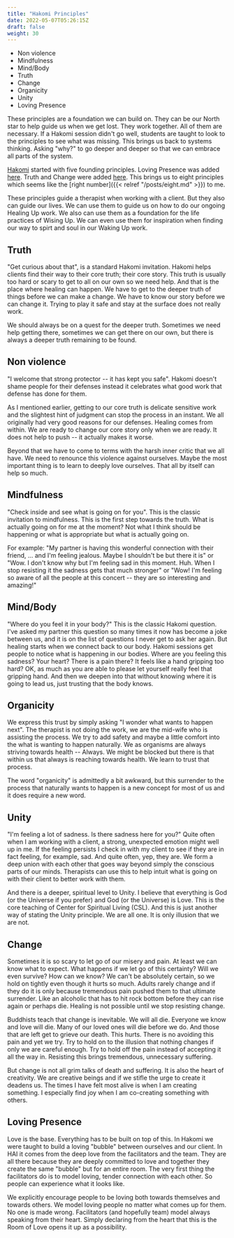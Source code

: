 ```yaml
---
title: "Hakomi Principles"
date: 2022-05-07T05:26:15Z
draft: false
weight: 30
---
```


* Non violence
* Mindfulness
* Mind/Body
* Truth
* Change
* Organicity
* Unity
* Loving Presence

These principles are a foundation we can build on. They can be our North star to help guide us when we get lost. They work together. All of them are necessary. If a Hakomi session didn't go well, students are taught to look to the principles to see what was missing. This brings us back to systems thinking. Asking "why?" to go deeper and deeper so that we can embrace all parts of the system.

[Hakomi][1] started with five founding principles. Loving Presence was added [here][2]. Truth and Change were added [here][3]. This brings us to eight principles which seems like the [right number]({{\< relref "/posts/eight.md" \>}}) to me.

These principles guide a therapist when working with a client. But they also can guide our lives. We can use them to guide us on how to do our ongoing Healing Up work. We also can use them as a foundation for the life practices of Wising Up. We can even use them for inspiration when finding our way to spirt and soul in our Waking Up work.

## Truth

"Get curious about that", is a standard Hakomi invitation. Hakomi helps clients find their way to their core truth; their core story. This truth is usually too hard or scary to get to all on our own so we need help. And that is the place where healing can happen. We have to get to the deeper truth of things before we can make a change. We have to know our story before we can change it. Trying to play it safe and stay at the surface does not really work.

We should always be on a quest for the deeper truth. Sometimes we need help getting there, sometimes we can get there on our own, but there is always a deeper truth remaining to be found.

## Non violence

"I welcome that strong protector -- it has kept you safe". Hakomi doesn't shame people for their defenses instead it celebrates what good work that defense has done for them.

As I mentioned earlier, getting to our core truth is delicate sensitive work and the slightest hint of judgment can stop the process in an instant. We all originally had very good reasons for our defenses. Healing comes from within. We are ready to change our core story only when we are ready. It does not help to push -- it actually makes it worse.

Beyond that we have to come to terms with the harsh inner critic that we all have. We need to renounce this violence against ourselves. Maybe the most important thing is to learn to deeply love ourselves. That all by itself can help so much.

## Mindfulness

"Check inside and see what is going on for you". This is the classic invitation to mindfulness. This is the first step towards the truth. What is actually going on for me at the moment? Not what I think should be happening or what is appropriate but what is actually going on.

For example: "My partner is having this wonderful connection with their friend, ... and I'm feeling jealous. Maybe I shouldn't be but there it is" or "Wow. I don't know why but I'm feeling sad in this moment. Huh. When I stop resisting it the sadness gets that much stronger" or "Wow! I'm feeling so aware of all the people at this concert -- they are so interesting and amazing!"

## Mind/Body

"Where do you feel it in your body?" This is the classic Hakomi question. I've asked my partner this question so many times it now has become a joke between us, and it is on the list of questions I never get to ask her again. But healing starts when we connect back to our body. Hakomi sessions get people to notice what is happening in our bodies. Where are you feeling this sadness? Your heart? There is a pain there? It feels like a hand gripping too hard? OK, as much as you are able to please let yourself really feel that gripping hand. And then we deepen into that without knowing where it is going to lead us, just trusting that the body knows.

## Organicity

We express this trust by simply asking "I wonder what wants to happen next". The therapist is not doing the work, we are the mid-wife who is assisting the process. We try to add safety and maybe a little comfort into the what is wanting to happen naturally. We as organisms are always striving towards health -- Always. We might be blocked but there is that within us that always is reaching towards health. We learn to trust that process.

The word "organicity" is admittedly a bit awkward, but this surrender to the process that naturally wants to happen is a new concept for most of us and it does require a new word.

## Unity

"I'm feeling a lot of sadness. Is there sadness here for you?" Quite often when I am working with a client, a strong, unexpected emotion might well up in me. If the feeling persists I check in with my client to see if they are in fact feeling, for example, sad. And quite often, yep, they are. We form a deep union with each other that goes way beyond simply the conscious parts of our minds. Therapists can use this to help intuit what is going on with their client to better work with them.

And there is a deeper, spiritual level to Unity. I believe that everything is God (or the Universe if you prefer) and God (or the Universe) is Love. This is the core teaching of Center for Spiritual Living (CSL). And this is just another way of stating the Unity principle. We are all one. It is only illusion that we are not.

## Change

Sometimes it is so scary to let go of our misery and pain. At least we can know what to expect. What happens if we let go of this certainty? Will we even survive? How can we know? We can't be absolutely certain, so we hold on tightly even though it hurts so much. Adults rarely change and if they do it is only because tremendous pain pushed them to that ultimate surrender. Like an alcoholic that has to hit rock bottom before they can rise again or perhaps die. Healing is not possible until we stop resisting change.

Buddhists teach that change is inevitable. We will all die. Everyone we know and love will die. Many of our loved ones will die before we do. And those that are left get to grieve our death. This hurts. There is no avoiding this pain and yet we try. Try to hold on to the illusion that nothing changes if only we are careful enough. Try to hold off the pain instead of accepting it all the way in. Resisting this brings tremendous, unnecessary suffering.

But change is not all grim talks of death and suffering. It is also the heart of creativity. We are creative beings and if we stifle the urge to create it deadens us. The times I have felt most alive is when I am creating something. I especially find joy when I am co-creating something with others.

## Loving Presence

Love is the base. Everything has to be built on top of this. In Hakomi we were taught to build a loving "bubble" between ourselves and our client. In HAI it comes from the deep love from the facilitators and the team. They are all there because they are deeply committed to love and together they create the same "bubble" but for an entire room. The very first thing the facilitators do is to model loving, tender connection with each other. So people can experience what it looks like.

We explicitly encourage people to be loving both towards themselves and towards others. We model loving people no matter what comes up for them. No one is made wrong. Facilitators (and hopefully team) model always speaking from their heart. Simply declaring from the heart that this is the Room of Love opens it up as a possibility.

[1]:	https://hakomiinstitute.com/
[2]:	https://hakomiinstitute.com/about/hakomi-mindful-somatic-psychotherapy/the-hakomi-principles
[3]:	https://www.hakomica.org/about-hakomi/method-process